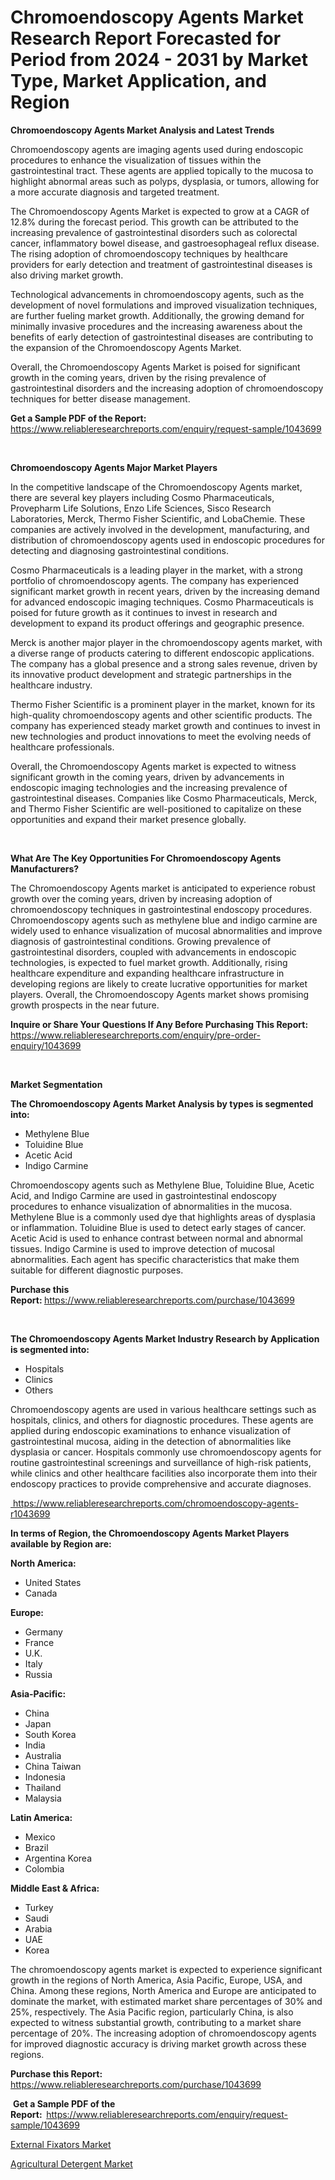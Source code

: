 <p><h1>Chromoendoscopy Agents Market Research Report Forecasted for Period from 2024 -  2031 by Market Type, Market Application, and Region</h1></p><p><strong>Chromoendoscopy Agents Market Analysis and Latest Trends</strong></p>
<p><p>Chromoendoscopy agents are imaging agents used during endoscopic procedures to enhance the visualization of tissues within the gastrointestinal tract. These agents are applied topically to the mucosa to highlight abnormal areas such as polyps, dysplasia, or tumors, allowing for a more accurate diagnosis and targeted treatment.</p><p>The Chromoendoscopy Agents Market is expected to grow at a CAGR of 12.8% during the forecast period. This growth can be attributed to the increasing prevalence of gastrointestinal disorders such as colorectal cancer, inflammatory bowel disease, and gastroesophageal reflux disease. The rising adoption of chromoendoscopy techniques by healthcare providers for early detection and treatment of gastrointestinal diseases is also driving market growth.</p><p>Technological advancements in chromoendoscopy agents, such as the development of novel formulations and improved visualization techniques, are further fueling market growth. Additionally, the growing demand for minimally invasive procedures and the increasing awareness about the benefits of early detection of gastrointestinal diseases are contributing to the expansion of the Chromoendoscopy Agents Market.</p><p>Overall, the Chromoendoscopy Agents Market is poised for significant growth in the coming years, driven by the rising prevalence of gastrointestinal disorders and the increasing adoption of chromoendoscopy techniques for better disease management.</p></p>
<p><strong>Get a Sample PDF of the Report:&nbsp;</strong> <a href="https://www.reliableresearchreports.com/enquiry/request-sample/1043699">https://www.reliableresearchreports.com/enquiry/request-sample/1043699</a></p>
<p>&nbsp;</p>
<p><strong>Chromoendoscopy Agents Major Market Players</strong></p>
<p><p>In the competitive landscape of the Chromoendoscopy Agents market, there are several key players including Cosmo Pharmaceuticals, Provepharm Life Solutions, Enzo Life Sciences, Sisco Research Laboratories, Merck, Thermo Fisher Scientific, and LobaChemie. These companies are actively involved in the development, manufacturing, and distribution of chromoendoscopy agents used in endoscopic procedures for detecting and diagnosing gastrointestinal conditions.</p><p>Cosmo Pharmaceuticals is a leading player in the market, with a strong portfolio of chromoendoscopy agents. The company has experienced significant market growth in recent years, driven by the increasing demand for advanced endoscopic imaging techniques. Cosmo Pharmaceuticals is poised for future growth as it continues to invest in research and development to expand its product offerings and geographic presence.</p><p>Merck is another major player in the chromoendoscopy agents market, with a diverse range of products catering to different endoscopic applications. The company has a global presence and a strong sales revenue, driven by its innovative product development and strategic partnerships in the healthcare industry.</p><p>Thermo Fisher Scientific is a prominent player in the market, known for its high-quality chromoendoscopy agents and other scientific products. The company has experienced steady market growth and continues to invest in new technologies and product innovations to meet the evolving needs of healthcare professionals.</p><p>Overall, the Chromoendoscopy Agents market is expected to witness significant growth in the coming years, driven by advancements in endoscopic imaging technologies and the increasing prevalence of gastrointestinal diseases. Companies like Cosmo Pharmaceuticals, Merck, and Thermo Fisher Scientific are well-positioned to capitalize on these opportunities and expand their market presence globally.</p></p>
<p>&nbsp;</p>
<p><strong>What Are The Key Opportunities For Chromoendoscopy Agents Manufacturers?</strong></p>
<p><p>The Chromoendoscopy Agents market is anticipated to experience robust growth over the coming years, driven by increasing adoption of chromoendoscopy techniques in gastrointestinal endoscopy procedures. Chromoendoscopy agents such as methylene blue and indigo carmine are widely used to enhance visualization of mucosal abnormalities and improve diagnosis of gastrointestinal conditions. Growing prevalence of gastrointestinal disorders, coupled with advancements in endoscopic technologies, is expected to fuel market growth. Additionally, rising healthcare expenditure and expanding healthcare infrastructure in developing regions are likely to create lucrative opportunities for market players. Overall, the Chromoendoscopy Agents market shows promising growth prospects in the near future.</p></p>
<p><strong>Inquire or Share Your Questions If Any Before Purchasing This Report:</strong> <a href="https://www.reliableresearchreports.com/enquiry/pre-order-enquiry/1043699">https://www.reliableresearchreports.com/enquiry/pre-order-enquiry/1043699</a></p>
<p>&nbsp;</p>
<p><strong>Market Segmentation</strong></p>
<p><strong>The Chromoendoscopy Agents Market Analysis by types is segmented into:</strong></p>
<p><ul><li>Methylene Blue</li><li>Toluidine Blue</li><li>Acetic Acid</li><li>Indigo Carmine</li></ul></p>
<p><p>Chromoendoscopy agents such as Methylene Blue, Toluidine Blue, Acetic Acid, and Indigo Carmine are used in gastrointestinal endoscopy procedures to enhance visualization of abnormalities in the mucosa. Methylene Blue is a commonly used dye that highlights areas of dysplasia or inflammation. Toluidine Blue is used to detect early stages of cancer. Acetic Acid is used to enhance contrast between normal and abnormal tissues. Indigo Carmine is used to improve detection of mucosal abnormalities. Each agent has specific characteristics that make them suitable for different diagnostic purposes.</p></p>
<p><strong>Purchase this Report:&nbsp;</strong><a href="https://www.reliableresearchreports.com/purchase/1043699">https://www.reliableresearchreports.com/purchase/1043699</a></p>
<p>&nbsp;</p>
<p><strong>The Chromoendoscopy Agents Market Industry Research by Application is segmented into:</strong></p>
<p><ul><li>Hospitals</li><li>Clinics</li><li>Others</li></ul></p>
<p><p>Chromoendoscopy agents are used in various healthcare settings such as hospitals, clinics, and others for diagnostic procedures. These agents are applied during endoscopic examinations to enhance visualization of gastrointestinal mucosa, aiding in the detection of abnormalities like dysplasia or cancer. Hospitals commonly use chromoendoscopy agents for routine gastrointestinal screenings and surveillance of high-risk patients, while clinics and other healthcare facilities also incorporate them into their endoscopy practices to provide comprehensive and accurate diagnoses.</p></p>
<p><a href="https://www.reliableresearchreports.com/chromoendoscopy-agents-r1043699">&nbsp;https://www.reliableresearchreports.com/chromoendoscopy-agents-r1043699</a></p>
<p><strong>In terms of Region, the Chromoendoscopy Agents Market Players available by Region are:</strong></p>
<p>
    <p> <strong> North America: </strong>
        <ul>
            <li>United States</li>
            <li>Canada</li>
        </ul>
        </p> 
    <p> <strong> Europe: </strong>
        <ul>
            <li>Germany</li>
            <li>France</li>
            <li>U.K.</li>
            <li>Italy</li>
            <li>Russia</li>
        </ul>
        </p> 
    <p> <strong> Asia-Pacific: </strong>
        <ul>
            <li>China</li>
            <li>Japan</li>
            <li>South Korea</li>
            <li>India</li>
            <li>Australia</li>
            <li>China Taiwan</li>
            <li>Indonesia</li>
            <li>Thailand</li>
            <li>Malaysia</li>
        </ul>
        </p> 
    <p> <strong> Latin America: </strong>
        <ul>
            <li>Mexico</li>
            <li>Brazil</li>
            <li>Argentina Korea</li>
            <li>Colombia</li>
        </ul>
        </p> 
    <p> <strong> Middle East & Africa: </strong>
        <ul>
            <li>Turkey</li>
            <li>Saudi</li>
            <li>Arabia</li>
            <li>UAE</li>
            <li>Korea</li>
        </ul>
    </p>
    </p>
<p><p>The chromoendoscopy agents market is expected to experience significant growth in the regions of North America, Asia Pacific, Europe, USA, and China. Among these regions, North America and Europe are anticipated to dominate the market, with estimated market share percentages of 30% and 25%, respectively. The Asia Pacific region, particularly China, is also expected to witness substantial growth, contributing to a market share percentage of 20%. The increasing adoption of chromoendoscopy agents for improved diagnostic accuracy is driving market growth across these regions.</p></p>
<p><strong>Purchase this Report: </strong><a href="https://www.reliableresearchreports.com/purchase/1043699">https://www.reliableresearchreports.com/purchase/1043699</a></p>
<p>&nbsp;<strong>Get a Sample PDF of the Report:&nbsp;&nbsp;</strong><a href="https://www.reliableresearchreports.com/enquiry/request-sample/1043699">https://www.reliableresearchreports.com/enquiry/request-sample/1043699</a></p>
<p><strong></strong></p>
<p><p><a href="https://github.com/sofayahoo2023/Market-Research-Report-List-4/blob/main/external-fixators-market.md">External Fixators Market</a></p><p><a href="https://cat-emmental-94b.notion.site/Agricultural-Detergent-Market-Comprehensive-Assessment-by-Type-Application-and-Geography-0a76c6a40b40465a86b05deb1b15aaf5">Agricultural Detergent Market</a></p></p>